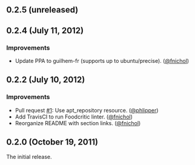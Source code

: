 ## 0.2.5 (unreleased)


## 0.2.4 (July 11, 2012)

### Improvements

* Update PPA to guilhem-fr (supports up to ubuntu/precise). ([@fnichol][])


## 0.2.2 (July 10, 2012)

### Improvements

* Pull request [#1](https://github.com/fnichol/chef-swftools/pull/1): Use
  apt\_repository resource. ([@phlipper][])
* Add TravisCI to run Foodcritic linter. ([@fnichol][])
* Reorganize README with section links. ([@fnichol][])


## 0.2.0 (October 19, 2011)

The initial release.

[@fnichol]: https://github.com/fnichol
[@phlipper]: https://github.com/phlipper
